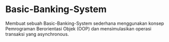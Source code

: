 # Basic-Banking-System

Membuat sebuah Basic-Banking-System sederhana menggunakan konsep Pemrograman Berorientasi Objek (OOP) dan mensimulasikan operasi transaksi yang asynchronous.
